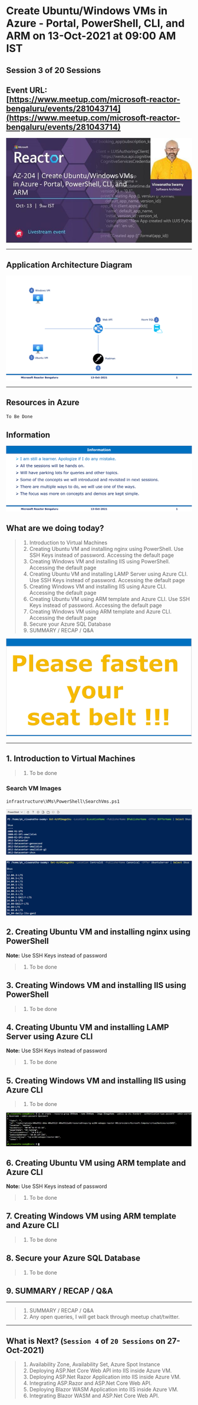 # Create Ubuntu/Windows VMs in Azure - Portal, PowerShell, CLI, and ARM on 13-Oct-2021 at 09:00 AM IST

## Session **3** of **20** Sessions

## Event URL: [https://www.meetup.com/microsoft-reactor-bengaluru/events/281043714](https://www.meetup.com/microsoft-reactor-bengaluru/events/281043714) 

![Viswanatha Swamy P K |150x150](./documentation/images/ViswanathaSwamy_13thOct.PNG)

---


## Application Architecture Diagram 

![Application Architecture 29-Sep-2021 |150x150](./documentation/images/AppArchitecture_13thOct.PNG)

---

## Resources in Azure

```
To Be Done
```

## Information
![Information | 100x100](./documentation/images/Information.PNG)

## What are we doing today?
> 1. Introduction to Virtual Machines
> 1. Creating Ubuntu VM and installing nginx using PowerShell. Use SSH Keys instead of password. Accessing the default page
> 1. Creating Windows VM and installing IIS using PowerShell. Accessing the default page
> 1. Creating Ubuntu VM and installing LAMP Server using Azure CLI. Use SSH Keys instead of password. Accessing the default page
> 1. Creating Windows VM and installing IIS using Azure CLI. Accessing the default page
> 1. Creating Ubuntu VM using ARM template and Azure CLI. Use SSH Keys instead of password. Accessing the default page
> 1. Creating Windows VM using ARM template and Azure CLI. Accessing the default page
> 1. Secure your Azure SQL Database
> 1. SUMMARY / RECAP / Q&A 

![Seat Belt | 100x100](./documentation/images/SeatBelt.PNG)

*****

## 1. Introduction to Virtual Machines
> 1. To be done



### Search VM Images
`infrastructure\VMs\PowerShell\SearchVms.ps1`

![Search Windows VM Images | 100x100](./documentation/images/SearchVMs_1.PNG)

![Search Ubuntu VM Images | 100x100](./documentation/images/SearchVMs_2.PNG)

## 2. Creating Ubuntu VM and installing nginx using PowerShell

**Note:** Use SSH Keys instead of password
> 1. To be done


## 3. Creating Windows VM and installing IIS using PowerShell
> 1. To be done


## 4. Creating Ubuntu VM and installing LAMP Server using Azure CLI
**Note:** Use SSH Keys instead of password

> 1. To be done

## 5. Creating Windows VM and installing IIS using Azure CLI
> 1. To be done

![Windows VM and installing IIS using Azure CLI | 100x100](./documentation/images/WindowsVM_CLI.PNG)

## 6. Creating Ubuntu VM using ARM template and Azure CLI
**Note:** Use SSH Keys instead of password
> 1. To be done


## 7. Creating Windows VM using ARM template and Azure CLI
> 1. To be done


## 8. Secure your Azure SQL Database
> 1. To be done

## 9. SUMMARY / RECAP / Q&A 

*****
> 1. SUMMARY / RECAP / Q&A 
> 2. Any open queries, I will get back through meetup chat/twitter.
*****

## What is Next? (`Session 4` of `20 Sessions` on 27-Oct-2021)
> 1. Availability Zone, Availability Set, Azure Spot Instance
> 1. Deploying ASP.Net Core Web API into IIS inside Azure VM.
> 1. Deploying ASP.Net Razor Application into IIS inside Azure VM.
> 1. Integrating ASP.Razor and ASP.Net Core Web API.
> 1. Deploying Blazor WASM Application into IIS inside Azure VM.
> 1. Integrating Blazor WASM and ASP.Net Core Web API.
